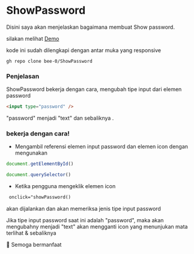# ShowPassword


Disini saya akan menjelaskan bagaimana membuat Show password.

silakan melihat [Demo](https://bee-0.github.io/ShowPassword/)

kode ini sudah dilengkapi dengan antar muka yang responsive 
```
gh repo clone bee-0/ShowPassword
```

### Penjelasan

ShowPassword bekerja dengan cara, mengubah tipe input dari elemen password
```html
<input type="password" />
```
"password" menjadi "text" dan sebaliknya .


### bekerja dengan cara!

- Mengambil referensi elemen input  password dan elemen icon dengan mengunakan 
```javascript
document.getElementById()

document.querySelector()
```

- Ketika pengguna mengeklik elemen icon 
```html
 onclick="showPassword()
```
akan dijalankan dan akan memeriksa jenis tipe input password 



Jika tipe input password saat ini adalah "password", maka akan mengubahny menjadi "text"  akan mengganti icon yang menunjukan mata terlihat   &  sebaliknya

📍 Semoga bermanfaat 


